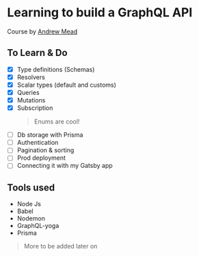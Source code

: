# Learning to build a GraphQL API

Course by [Andrew Mead](https://mead.io)

## To Learn & Do

- [x] Type definitions (Schemas)
- [x] Resolvers
- [x] Scalar types (default and customs)
- [x] Queries
- [x] Mutations
- [x] Subscription
  > Enums are cool!
- [ ] Db storage with Prisma
- [ ] Authentication
- [ ] Pagination & sorting
- [ ] Prod deployment
- [ ] Connecting it with my Gatsby app

## Tools used

- Node Js
- Babel
- Nodemon
- GraphQL-yoga
- Prisma

> More to be added later on
